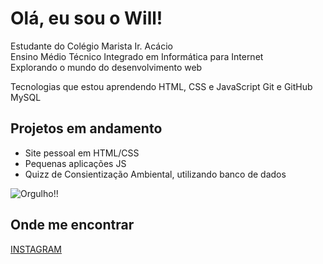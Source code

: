 #  Olá, eu sou o Will!
 
 Estudante do Colégio Marista Ir. Acácio  
 Ensino Médio Técnico Integrado em Informática para Internet  
 Explorando o mundo do desenvolvimento web  


 Tecnologias que estou aprendendo
 HTML, CSS e JavaScript
 Git e GitHub
 MySQL

##  Projetos em andamento
- Site pessoal em HTML/CSS
- Pequenas aplicações JS
- Quizz de Consientização Ambiental, utilizando banco de dados

  
![Orgulho!!](https://www.google.com/url?sa=i&url=https%3A%2F%2Ftenor.com%2Fit%2Fview%2Flgbt-flag-transparent-rainbow-hd-gif-9568147797125489212&psig=AOvVaw1kVU6L3sNaFYucDzRgLKuz&ust=1755872295997000&source=images&cd=vfe&opi=89978449&ved=0CBQQjRxqFwoTCIigsJWMnI8DFQAAAAAdAAAAABAL)

##  Onde me encontrar
[INSTAGRAM](https://www.instagram.com/allmeidaz._?igsh=MTB1azB1OXozZnVydQ==)
